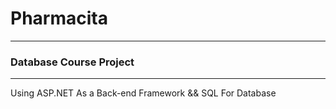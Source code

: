 # Pharmacita
---
### Database Course Project
---
Using ASP.NET As a Back-end Framework && SQL For Database
